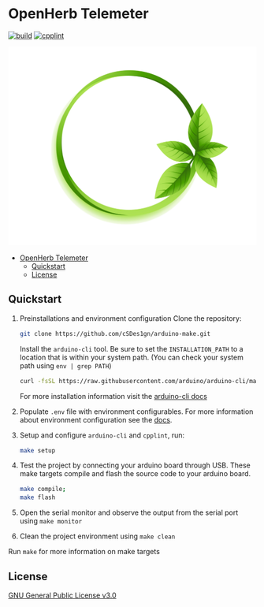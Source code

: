 # OpenHerb Telemeter
[![build](https://github.com/OpenHerb/telemeter/actions/workflows/build.yaml/badge.svg)](https://github.com/OpenHerb/telemeter/actions/workflows/build.yaml)
[![cpplint](https://github.com/OpenHerb/telemeter/workflows/cpplint/badge.svg?branch=master)](https://github.com/OpenHerb/telemeter/actions?query=workflow%3Acpplint)

![img](/docs/img/icon-transparent.png)

- [OpenHerb Telemeter](#openherb-telemeter)
  - [Quickstart](#quickstart)
  - [License](#license)

## Quickstart
1. Preinstallations and environment configuration
    Clone the repository:
    ```bash
    git clone https://github.com/cSDes1gn/arduino-make.git
    ```
    Install the `arduino-cli` tool. Be sure to set the `INSTALLATION_PATH` to a location that is within your system path. (You can check your system path using `env | grep PATH`)
    ```bash
    curl -fsSL https://raw.githubusercontent.com/arduino/arduino-cli/master/install.sh | BINDIR=INSTALLATION_PATH sh
    ```
    For more installation information visit the [arduino-cli docs](https://arduino.github.io/arduino-cli/latest/installation/)

2. Populate `.env` file with environment configurables. For more information about environment configuration see the [docs](/docs/README.md).

3. Setup and configure `arduino-cli` and `cpplint`, run:
    ```bash
    make setup
    ```
4. Test the project by connecting your arduino board through USB. These make targets compile and flash the source code to your arduino board.
    ```bash
    make compile;
    make flash
    ```
5. Open the serial monitor and observe the output from the serial port using `make monitor`
6. Clean the project environment using `make clean`


Run `make` for more information on make targets

## License
[GNU General Public License v3.0](LICENSE)